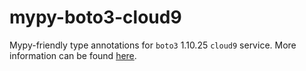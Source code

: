 # mypy-boto3-cloud9

Mypy-friendly type annotations for `boto3` 1.10.25 `cloud9` service.
More information can be found [here](https://github.com/vemel/mypy_boto3).